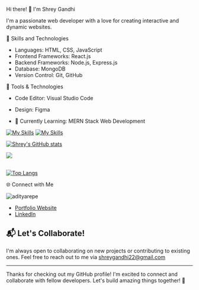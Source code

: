 Hi there! 👋 I'm Shrey Gandhi

I'm a passionate web developer with a love for creating interactive and dynamic websites.

🚀 Skills and Technologies

- Languages: HTML, CSS, JavaScript
- Frontend Frameworks: React.js
- Backend Frameworks: Node.js, Express.js
- Database: MongoDB
- Version Control: Git, GitHub

🔧 Tools & Technologies

- Code Editor: Visual Studio Code
- Design: Figma

- 🌱 Currently Learning: MERN Stack Web Development 


 [![My Skills](https://skillicons.dev/icons?i=html,css,js,bootstrap,ts,angular,react,nodejs,express,nextjs)](https://skillicons.dev)
  [![My Skills](https://skillicons.dev/icons?i=py,c,cpp,cs,java)](https://skillicons.dev)
  
[![Shrey's GitHub stats](https://github-readme-stats.vercel.app/api?username=shreygit225)](https://github.com/shreygit225/github-readme-stats)


  
<a href="https://github.com/shreygit225">
  
  <img align="center" src="https://github-readme-streak-stats.herokuapp.com/?user=shreygit225&theme=light" />
<br/><br/>




[![Top Langs](https://github-readme-stats.vercel.app/api/top-langs/?username=shreygit225)](https://github.com/shreygit225/github-readme-stats)



🌐 Connect with Me
<p align="left"> <img src="https://komarev.com/ghpvc/?username=shreygit225&label=Profile%20views&color=0e75b6&style=flat" alt="adityarepe" /> </p>

- [Portfolio Website](https://shreygandhi.my.canva.site/)
- [LinkedIn](https://www.linkedin.com/in/shreygandhi225/)


## 📬 Let's Collaborate!

I'm always open to collaborating on new projects or contributing to existing ones. Feel free to reach out to me via shreygandhi22@gmail.com

---

Thanks for checking out my GitHub profile! I'm excited to connect and collaborate with fellow developers. Let's build amazing things together! 🚀



<!---
shreygit225/shreygit225 is a ✨ special ✨ repository because its `README.md` (this file) appears on your GitHub profile.
You can click the Preview link to take a look at your changes.
--->
